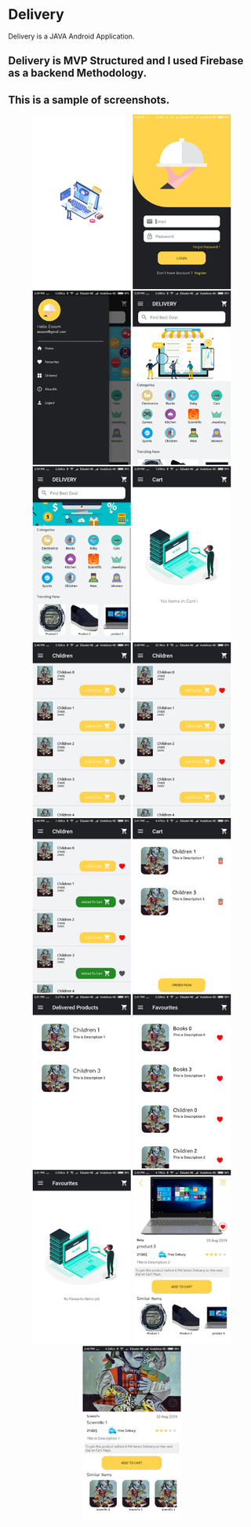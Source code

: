 # Delivery
  Delivery is a JAVA Android Application.
  ## Delivery is MVP Structured and I used Firebase as a backend Methodology.
  
  ## This is a sample of screenshots.

<p align="center">
  <img src="Delivery Screenshots/Screenshot_2021-01-05-14-38-39-153_emad.foody.png" width="200" title="Splash Screen">
  <img src="Delivery Screenshots/Screenshot_2021-01-05-14-38-44-009_emad.foody.png" width="200" title="Authentication Screen">
  <img src="Delivery Screenshots/Screenshot_2021-01-05-14-39-18-168_emad.foody.png" width="200" title="Navigation Screen">
  <img src="Delivery Screenshots/Screenshot_2021-01-05-14-39-20-997_emad.foody.png" width="200" title="Home Screen">
  <img src="Delivery Screenshots/Screenshot_2021-01-05-14-39-36-789_emad.foody.png" width="200" title="Home Screen">
  <img src="Delivery Screenshots/Screenshot_2021-01-05-14-39-51-257_emad.foody.png" width="200" title="Cart Empty Screen">
  <img src="Delivery Screenshots/Screenshot_2021-01-05-14-40-33-907_emad.foody.png" width="200" title="Browsing Items Screen">
  <img src="Delivery Screenshots/Screenshot_2021-01-05-14-40-46-567_emad.foody.png" width="200" title="Add To Favourites Screen">
  <img src="Delivery Screenshots/Screenshot_2021-01-05-14-40-51-658_emad.foody.png" width="200" title="Add To Cart Screen">
  <img src="Delivery Screenshots/Screenshot_2021-01-05-14-41-12-295_emad.foody.png" width="200" title="Browsing Cart Screen">
  <img src="Delivery Screenshots/Screenshot_2021-01-05-14-41-23-085_emad.foody.png" width="200" title="Ordered Products Screen">
  <img src="Delivery Screenshots/Screenshot_2021-01-05-14-41-32-350_emad.foody.png" width="200" title="Favourites Screen">
  <img src="Delivery Screenshots/Screenshot_2021-01-05-14-41-38-783_emad.foody.png" width="200" title="No Favourites Screen">
  <img src="Delivery Screenshots/Screenshot_2021-01-05-14-42-06-317_emad.foody.png" width="200" title="Product Screen">
  <img src="Delivery Screenshots/Screenshot_2021-01-05-14-42-16-524_emad.foody.png" width="200" title="Product Screen"> 
</p>
